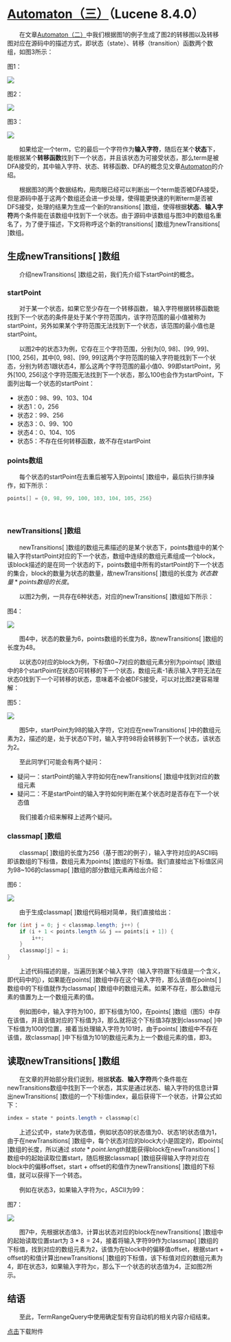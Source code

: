 # [Automaton（三）](https://www.amazingkoala.com.cn/Lucene/gongjulei/)（Lucene 8.4.0）

&emsp;&emsp;在文章[Automaton（二）](https://www.amazingkoala.com.cn/Lucene/gongjulei/2020/0727/Automaton（二）)中我们根据图1的例子生成了图2的转移图以及转移图对应在源码中的描述方式，即状态（state）、转移（transition）函数两个数组，如图3所示：

图1：

<img src="http://www.amazingkoala.com.cn/uploads/lucene/utils/Automaton/Automaton（三）/1.png">

图2：

<img src="http://www.amazingkoala.com.cn/uploads/lucene/utils/Automaton/Automaton（三）/2.png">

图3：

<img src="http://www.amazingkoala.com.cn/uploads/lucene/utils/Automaton/Automaton（三）/3.png">

&emsp;&emsp;如果给定一个term，它的最后一个字符作为**输入字符**，随后在某个**状态**下，能根据某个**转移函数**找到下一个状态，并且该状态为可接受状态，那么term是被DFA接受的，其中输入字符、状态、转移函数、DFA的概念见文章[Automaton](https://www.amazingkoala.com.cn/Lucene/gongjulei/2019/0417/Automaton)的介绍。

&emsp;&emsp;根据图3的两个数据结构，用肉眼已经可以判断出一个term能否被DFA接受，但是源码中基于这两个数组还会进一步处理，使得能更快速的判断term是否被DFS接受，处理的结果为生成一个新的transitions[ ]数组，使得根据**状态**、**输入字符**两个条件能在该数组中找到下一个状态。由于源码中该数组与图3中的数组名重名了，为了便于描述，下文将称呼这个新的transitions[ ]数组为newTransitions[ ]数组。

## 生成newTransitions[ ]数组

&emsp;&emsp;介绍newTransitions[ ]数组之前，我们先介绍下startPoint的概念。

### startPoint

&emsp;&emsp;对于某一个状态，如果它至少存在一个转移函数， 输入字符根据转移函数能找到下一个状态的条件是处于某个字符范围内，该字符范围的最小值被称为startPoint，另外如果某个字符范围无法找到下一个状态，该范围的最小值也是startPoint。

&emsp;&emsp;以图2中的状态3为例，它存在三个字符范围，分别为[0, 98]、[99, 99]、[100,  256]，其中[0, 98]、[99, 99]这两个字符范围的输入字符能找到下一个状态，分别为转态1跟状态4，那么这两个字符范围的最小值0、99即startPoint，另外[100, 256]这个字符范围无法找到下一个状态，那么100也会作为startPoint，下面列出每一个状态的startPoint：

- 状态0：98、99、103、104
- 状态1：0，256
- 状态2：99、256
- 状态3：0、99、100
- 状态4：0、104、105
- 状态5：不存在任何转移函数，故不存在startPoint

### points数组

&emsp;&emsp;每个状态的startPoint在去重后被写入到points[ ]数组中，最后执行排序操作，如下所示：

```java
points[] = {0, 98, 99, 100, 103, 104, 105, 256}
```

&emsp;&emsp;

### newTransitions[ ]数组

&emsp;&emsp;newTransitions[ ]数组的数组元素描述的是某个状态下，points数组中的某个输入字符startPoint对应的下一个状态，数组中连续的数组元素组成一个block，该block描述的是在同一个状态的下，points数组中所有的startPoint的下一个状态的集合，block的数量为状态的数量，故newTransitions[ ]数组的长度为 $状态数量 * points数组的长度$。

&emsp;&emsp;以图2为例，一共存在6种状态，对应的newTransitions[ ]数组如下所示：

图4：

<img src="http://www.amazingkoala.com.cn/uploads/lucene/utils/Automaton/Automaton（三）/4.png">

&emsp;&emsp;图4中，状态的数量为6，points数组的长度为8，故newTransitions[ ]数组的长度为48。

&emsp;&emsp;以状态0对应的block为例，下标值0~7对应的数组元素分别为pointsp[ ]数组中的8个startPoint在状态0可转移的下一个状态，数组元素-1表示输入字符无法在状态0找到下一个可转移的状态，意味着不会被DFS接受，可以对比图2更容易理解：

图5：

<img src="http://www.amazingkoala.com.cn/uploads/lucene/utils/Automaton/Automaton（三）/5.png">

&emsp;&emsp;图5中，startPoint为98的输入字符，它对应在newTransitions[ ]中的数组元素为2，描述的是，处于状态0下时，输入字符98将会转移到下一个状态，该状态为2。

&emsp;&emsp;至此同学们可能会有两个疑问：

- 疑问一：startPoint的输入字符如何在newTransitions[ ]数组中找到对应的数组元素
- 疑问二：不是startPoint的输入字符如何判断在某个状态时是否存在下一个状态值

&emsp;&emsp;我们接着介绍来解释上述两个疑问。

### classmap[ ]数组

&emsp;&emsp;classmap[ ]数组的长度为256（基于图2的例子），输入字符对应的ASCII码即该数组的下标值，数组元素为points[ ]数组的下标值。我们直接给出下标值区间为98~106的classmap[ ]数组的部分数组元素再给出介绍：

图6：

<img src="http://www.amazingkoala.com.cn/uploads/lucene/utils/Automaton/Automaton（三）/6.png">

&emsp;&emsp;由于生成classmap[ ]数组代码相对简单，我们直接给出：

```java
for (int j = 0; j < classmap.length; j++) {
    if (i + 1 < points.length && j == points[i + 1]) {
        i++;
    }
    classmap[j] = i;
}
```
&emsp;&emsp;上述代码描述的是，当遍历到某个输入字符（输入字符跟下标值是一个含义，即代码中的j），如果能在points[ ]数组中存在这个输入字符，那么该值在points[ ]数组中的下标值就作为classmap[ ]数组中的数组元素。如果不存在，那么数组元素的值置为上一个数组元素的值。

&emsp;&emsp;例如图6中，输入字符为100，即下标值为100，在points[ ]数组（图5）中存在该值，并且该值对应的下标值为3，那么就将这个下标值3存放到classmap[ ]中下标值为100的位置，接着当处理输入字符为101时，由于points[ ]数组中不存在该值，故classmap[ ]中下标值为101的数组元素为上一个数组元素的值，即3。

## 读取newTransitions[ ]数组

&emsp;&emsp;在文章的开始部分我们说到，根据**状态**、**输入字符**两个条件能在newTransitions数组中找到下一个状态，其实是通过状态、输入字符的信息计算出newTransitions[ ]数组的一个下标值index，最后获得下一个状态，计算公式如下：

```java
index = state * points.length + classmap[c]
```

&emsp;&emsp;上述公式中，state为状态值，例如状态0的状态值为0、状态1的状态值为1，由于在newTransitions[ ]数组中，每个状态对应的block大小是固定的，即points[ ]数组的长度，所以通过 $state * point.length$就能获得block在newTransitions[ ]数组中的起始读取位置start，随后根据classmap[ ]数组获得输入字符对应在block中的偏移offset，start + offset的和值作为newTransitions[ ]数组的下标值，就可以获得下一个转态。

&emsp;&emsp;例如在状态3，如果输入字符为c，ASCII为99：

图7：

<img src="http://www.amazingkoala.com.cn/uploads/lucene/utils/Automaton/Automaton（三）/7.png">

&emsp;&emsp;图7中，先根据状态值3，计算出状态对应的block在newTransitions[ ]数组中的起始读取位置start为 $3 * 8 = 24$，接着将输入字符99作为classmap[ ]数组的下标值，找到对应的数组元素为2，该值为在block中的偏移值offset，根据start + offset的和值计算出newTransitions[ ]数组的下标值，该下标值对应的数组元素为4，即在状态3，如果输入字符为c，那么下一个状态的状态值为4，正如图2所示。

## 结语

&emsp;&emsp;至此，TermRangeQuery中使用确定型有穷自动机的相关内容介绍结束。

[点击](http://www.amazingkoala.com.cn/attachment/Lucene/utils/Automaton/Automaton（三）/Automaton（三）.zip)下载附件
